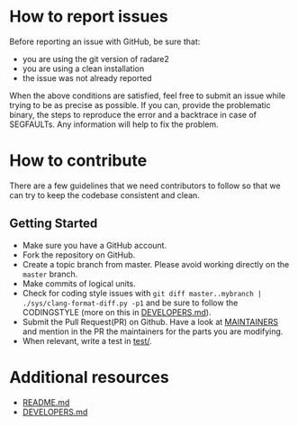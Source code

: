 # How to report issues

Before reporting an issue with GitHub, be sure that:
* you are using the git version of radare2
* you are using a clean installation
* the issue was not already reported

When the above conditions are satisfied, feel free to submit an issue
while trying to be as precise as possible. If you can, provide the problematic
binary, the steps to reproduce the error and a backtrace in case of SEGFAULTs.
Any information will help to fix the problem.

# How to contribute

There are a few guidelines that we need contributors to follow so that we can
try to keep the codebase consistent and clean.

## Getting Started

* Make sure you have a GitHub account.
* Fork the repository on GitHub.
* Create a topic branch from master. Please avoid working directly on the ```master``` branch.
* Make commits of logical units.
* Check for coding style issues with ```git diff master..mybranch | ./sys/clang-format-diff.py -p1``` and be sure to follow the CODINGSTYLE (more on this in [DEVELOPERS.md](https://github.com/radareorg/radare2/blob/master/DEVELOPERS.md)).
* Submit the Pull Request(PR) on Github. Have a look at [MAINTAINERS](https://github.com/radareorg/radare2/blob/master/MAINTAINERS) and mention in the PR the maintainers for the parts you are modifying.
* When relevant, write a test in [test/](test).

# Additional resources

* [README.md](https://github.com/radareorg/radare2/blob/master/README.md)
* [DEVELOPERS.md](https://github.com/radareorg/radare2/blob/master/DEVELOPERS.md)
